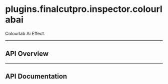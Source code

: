 # plugins.finalcutpro.inspector.colourlabai

Colourlab Ai Effect.

---

## API Overview

---

## API Documentation

